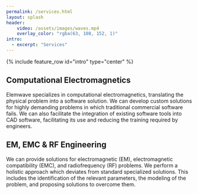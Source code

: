 ```yaml
---
permalink: /services.html
layout: splash
header:  
    video: /assets/images/waves.mp4
    overlay_color: "rgba(63, 108, 152, 1)"
intro:
  - excerpt: "Services"
---
```


{% include feature_row id="intro" type="center" %}
<div class="feature__wrapper">
  <div class="img-container"></div>
  <div class="content-container">
    <h2> Computational Electromagnetics </h2>
    <p> Elemwave specializes in computational electromagnetics, translating the physical problem into a software solution. We can develop custom solutions for highly demanding problems in which traditional commercial software fails. We can also facilitate the integration of existing software tools into CAD software, facilitating its use and reducing the training required by engineers.</p>
  </div>
  <div class="content-container">
    <h2> EM, EMC & RF Engineering </h2>
    <p> We can provide solutions for electromagnetic (EM), electromagnetic compatibility (EMC), and radiofrequency (RF) problems. We perform a holistic approach which deviates from standard specialized solutions. This includes the identification of the relevant parameters, the modeling of the problem, and proposing solutions to overcome them.</p>
  </div>
</div>